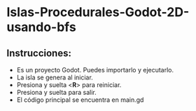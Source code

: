 # Islas-Procedurales-Godot-2D-usando-bfs

## Instrucciones:

- Es un proyecto Godot. Puedes importarlo y ejecutarlo.
- La isla se genera al iniciar.
- Presiona y suelta <**R**> para reiniciar.
- Presiona y suelta **<Esc>** para salir.
- El código principal se encuentra en main.gd